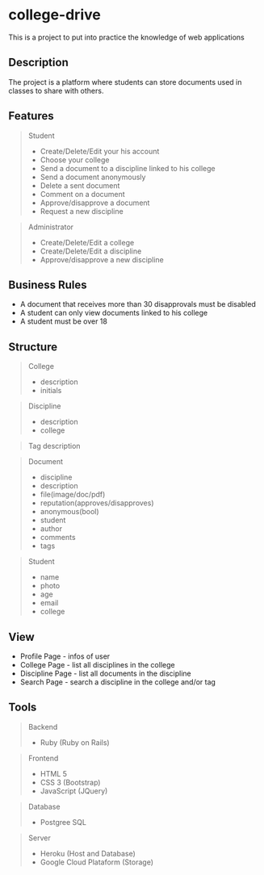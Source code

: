 college-drive
===================
This is a project to put into practice the knowledge of web applications

Description
-------------
The project is a platform where students can store documents used in classes to share with others.

Features
-------------
> Student
> * Create/Delete/Edit your his account
> * Choose your college
> * Send a document to a discipline linked to his college
> * Send a document anonymously
> * Delete a sent document
> * Comment on a document
> * Approve/disapprove a document
> * Request a new discipline

> Administrator
> * Create/Delete/Edit a college
> * Create/Delete/Edit a discipline
> * Approve/disapprove a new discipline


Business Rules
-------------
* A document that receives more than 30 disapprovals must be disabled
* A student can only view documents linked to his college
* A student must be over 18

Structure
-------------
> College
> * description
> * initials

> Discipline
> * description
> * college

> Tag
> description 

> Document
> * discipline
> * description
> * file(image/doc/pdf)
> * reputation(approves/disapproves)
> * anonymous(bool)
> * student
> * author
> * comments
> * tags

> Student
> * name
> * photo
> * age
> * email
> * college


View
-------------
* Profile Page - infos of user
* College Page - list all disciplines in the college
* Discipline Page - list all documents in the discipline 
* Search Page - search a discipline in the college and/or tag


Tools
-------------
> Backend
> * Ruby (Ruby on Rails)

> Frontend
> * HTML 5
> * CSS 3 (Bootstrap)
> * JavaScript (JQuery)

> Database
> * Postgree SQL

> Server
> * Heroku (Host and Database)
> * Google Cloud Plataform (Storage)



